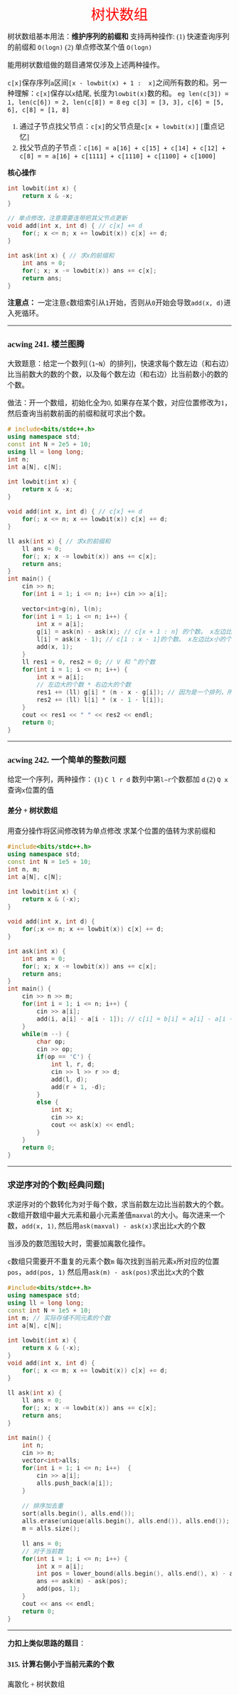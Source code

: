 <font face="楷体" size = 3>

<center><font face="楷体" size=6, color='red'> 树状数组 </font> </center>

树状数组基本用法：**维护序列的前缀和**
支持两种操作:
(1) 快速查询序列的前缀和 `O(logn)`
(2) 单点修改某个值       `O(logn)`


能用树状数组做的题目通常仅涉及上述两种操作。

`c[x]`保存序列`a`区间`[x - lowbit(x) + 1 :  x]`之间所有数的和。另一种理解：`c[x]`保存以`x`结尾, 长度为`lowbit(x)`数的和。
`eg len(c[3]) = 1, len(c[6]) = 2, len(c[8]) = 8`
`eg c[3] = [3, 3], c[6] = [5, 6], c[8] = [1, 8]`

1. 通过子节点找父节点：`c[x]`的父节点是`c[x + lowbit(x)]`  [重点记忆]
2. 找父节点的子节点：`c[16] = a[16] + c[15] + c[14] + c[12] + c[8] = = a[16] + c[1111] + c[1110] + c[1100] + c[1000]` 

**核心操作**

```c++
int lowbit(int x) {
    return x & -x;
}

// 单点修改，注意需要连带把其父节点更新
void add(int x, int d) { // c[x] += d
    for(; x <= n; x += lowbit(x)) c[x] += d;
}

int ask(int x) { // 求x的前缀和
    int ans = 0;
    for(; x; x -= lowbit(x)) ans += c[x];
    return ans;
}
```

**注意点：**
一定注意`c`数组索引从`1`开始，否则从`0`开始会导致`add(x, d)`进入死循环。

---
### acwing 241. 楼兰图腾
大致题意：给定一个数列[（`1~N`）的排列]，快速求每个数左边（和右边）比当前数大的数的个数，以及每个数左边（和右边）比当前数小的数的个数。

做法：开一个数组，初始化全为0, 如果存在某个数，对应位置修改为1，然后查询当前数前面的前缀和就可求出个数。

```c++
# include<bits/stdc++.h>
using namespace std;
const int N = 2e5 + 10;
using ll = long long;
int n;
int a[N], c[N];

int lowbit(int x) {
    return x & -x;
}

void add(int x, int d) { // c[x] += d
    for(; x <= n; x += lowbit(x)) c[x] += d;
}

ll ask(int x) { // 求x的前缀和
    ll ans = 0;
    for(; x; x -= lowbit(x)) ans += c[x];
    return ans;
}
int main() {
    cin >> n;
    for(int i = 1; i <= n; i++) cin >> a[i];
    
    vector<int>g(n), l(n);
    for(int i = 1; i <= n; i++) {
        int x = a[i];
        g[i] = ask(n) - ask(x); // c[x + 1 : n] 的个数。 x左边比x大的个数
        l[i] = ask(x - 1); // c[1 : x - 1]的个数。 x左边比x小的个数
        add(x, 1);
    }
    ll res1 = 0, res2 = 0; // V 和 ^的个数
    for(int i = 1; i <= n; i++) {
        int x = a[i];
        // 左边大的个数 * 右边大的个数
        res1 += (ll) g[i] * (n - x - g[i]); // 因为是一个排列，所有共有 n - x个数大于x
        res2 += (ll) l[i] * (x - 1 - l[i]);
    }
    cout << res1 << " " << res2 << endl;
    return 0;
}
```
---

### acwing 242. 一个简单的整数问题
给定一个序列，两种操作：
(1) `C l r d` 数列中第`l∼r`个数都加 `d`
(2) `Q x` 查询`x`位置的值

#### 差分 + 树状数组
用查分操作将区间修改转为单点修改
求某个位置的值转为求前缀和

```c++
#include<bits/stdc++.h>
using namespace std;
const int N = 1e5 + 10;
int n, m;
int a[N], c[N];

int lowbit(int x) {
    return x & (-x);
}

void add(int x, int d) {
    for(;x <= n; x += lowbit(x)) c[x] += d;
}

int ask(int x) {
    int ans = 0;
    for(; x; x -= lowbit(x)) ans += c[x];
    return ans;
}
int main() {
    cin >> n >> m;
    for(int i = 1; i <= n; i++) {
        cin >> a[i];
        add(i, a[i] - a[i - 1]); // c[i] = b[i] = a[i] - a[i - 1];
    }
    while(m --) {
        char op;
        cin >> op;
        if(op == 'C') {
            int l, r, d;
            cin >> l >> r >> d;
            add(l, d);
            add(r + 1, -d);
        }
        else {
            int x;
            cin >> x;
            cout << ask(x) << endl;
        }
    }
    return 0;
}
```
---


### 求逆序对的个数[经典问题]

求逆序对的个数转化为对于每个数，求当前数左边比当前数大的个数。
`c`数组开数组中最大元素和最小元素差值`maxval`的大小。每次进来一个数，`add(x, 1)`, 然后用`ask(maxval) - ask(x)`求出比`x`大的个数

当涉及的数范围较大时，需要加离散化操作。

`c`数组只需要开不重复的元素个数`m`
每次找到当前元素`x`所对应的位置`pos`，`add(pos, 1)`
然后用`ask(m) - ask(pos)`求出比`x`大的个数

```c++
#include<bits/stdc++.h>
using namespace std;
using ll = long long;
const int N = 1e5 + 10;
int m; // 实际存储不同元素的个数
int a[N], c[N];

int lowbit(int x) {
    return x & (-x);
}
void add(int x, int d) {
    for(; x <= m; x += lowbit(x)) c[x] += d;
}

ll ask(int x) {
    ll ans = 0;
    for(; x; x -= lowbit(x)) ans += c[x];
    return ans;
}

int main() {
    int n;
    cin >> n;
    vector<int>alls;
    for(int i = 1; i <= n; i++)  {
        cin >> a[i];
        alls.push_back(a[i]);
    }
   
    // 排序加去重
    sort(alls.begin(), alls.end());
    alls.erase(unique(alls.begin(), alls.end()), alls.end());
    m = alls.size();
    
    ll ans = 0;
    // 对于当前数
    for(int i = 1; i <= n; i++) {
        int x = a[i];
        int pos = lower_bound(alls.begin(), alls.end(), x) - alls.begin() + 1; // 找到x应当放的位置, 加一个偏移量
        ans += ask(m) - ask(pos);
        add(pos, 1);
    }
    cout << ans << endl;
    return 0;
}
```
---

**力扣上类似思路的题目**：

#### 315. 计算右侧小于当前元素的个数
离散化 + 树状数组
